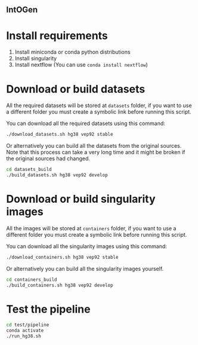 ## IntOGen ##

# Install requirements

1. Install miniconda or conda python distributions
2. Install singularity
3. Install nextflow  (You can use `conda install nextflow`)

# Download or build datasets

All the required datasets will be stored at `datasets` folder,  if you want to use a different folder you must create a symbolic link before running this script. 

You can download all the required datasets using this command:

```bash
./download_datasets.sh hg38 vep92 stable
```

Or alternatively you can build all the datasets from the original sources. Note that this process can take a very long time and it might be broken if the original sources had changed.

```bash
cd datasets_build
./build_datasets.sh hg38 vep92 develop
```

# Download or build singularity images

All the images will be stored at `containers` folder, if you want to use a different folder you must create a symbolic link before running this script. 

You can download all the singularity images using this command:

```bash
./download_containers.sh hg38 vep92 stable
```

Or alternatively you can build all the singularity images yourself. 

```bash
cd containers_build
./build_containers.sh hg38 vep92 develop
```

# Test the pipeline
```bash
cd test/pipeline
conda activate
./run_hg38.sh
```
